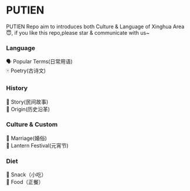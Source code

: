 # PUTIEN

PUTIEN Repo aim to introduces both Culture & Language of Xinghua Area 😇, if you like this repo,please star & communicate with us~ 

### Language   
🗣 Popular Terms(日常用语)         
🀄️ Poetry(古诗文)


### History
👔 Story(民间故事)           
👣 Origin(历史沿革)   

### Culture & Custom   
👗 Marriage(婚俗)             
🏮 Lantern Festival(元宵节)

### Diet
🍗 Snack（小吃）       
🍚 Food（正餐）
